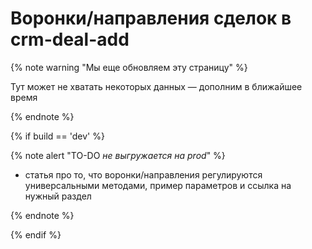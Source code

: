 # Воронки/направления сделок в crm-deal-add

{% note warning "Мы еще обновляем эту страницу" %}

Тут может не хватать некоторых данных — дополним в ближайшее время

{% endnote %}

{% if build == 'dev' %}

{% note alert "TO-DO _не выгружается на prod_" %}

- статья про то, что воронки/направления регулируются универсальными методами, пример параметров и ссылка на нужный раздел

{% endnote %}

{% endif %}